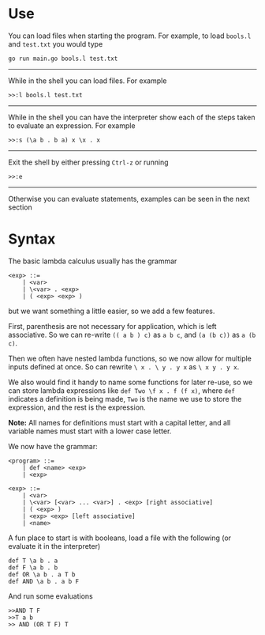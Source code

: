 # Use

You can load files when starting the program. For example, to load `bools.l` and `test.txt` you would type 

``` shell
go run main.go bools.l test.txt
```
_______

While in the shell you can load files. For example

``` shell
>>:l bools.l test.txt
```
_______

While in the shell you can have the interpreter show each of the steps taken to evaluate an expression. For example

``` shell
>>:s (\a b . b a) x \x . x
```
_______

Exit the shell by either pressing `Ctrl-z` or running

``` shell
>>:e
```
_______
Otherwise you can evaluate statements, examples can be seen in the next section

# Syntax

The basic lambda calculus usually has the grammar

```
<exp> ::=
    | <var>
    | \<var> . <exp>
    | ( <exp> <exp> )
```

but we want something a little easier, so we add a few features. 

First, parenthesis are not necessary for application, which is left associative. So we can re-write `(( a b ) c)` as `a b c`, and `(a (b c))` as `a (b c)`.

Then we often have nested lambda functions, so we now allow for multiple inputs defined at once. So can rewrite `\ x . \ y . y x` as `\ x y . y x`.

We also would find it handy to name some functions for later re-use, so we can store lambda expressions like `def Two \f x . f (f x)`, where `def` indicates a definition is being made, `Two` is the name we use to store the expression, and the rest is the expression.

**Note:** All names for definitions must start with a capital letter, and all variable names must start with a lower case letter.

We now have the grammar:

```
<program> ::=
    | def <name> <exp>
    | <exp>

<exp> ::=
    | <var>
    | \<var> [<var> ... <var>] . <exp> [right associative]
    | ( <exp> )
    | <exp> <exp> [left associative]
    | <name>
```

A fun place to start is with booleans, load a file with the following (or evaluate it in the interpreter)

```
def T \a b . a
def F \a b . b
def OR \a b . a T b
def AND \a b . a b F
```

And run some evaluations

```
>>AND T F
>>T a b
>> AND (OR T F) T 
```